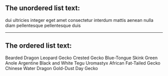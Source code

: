  ## The unordered list text: 

dui ultricies integer
eget amet consectetur
interdum mattis
aenean nulla diam
pellentesque pellentesque duis

---

## The ordered list text: 

Bearded Dragon
Leopard Gecko
Crested Gecko
Blue-Tongue Skink
Green Anole
Argentine Black and White Tegu
Uromastyx
African Fat-Tailed Gecko
Chinese Water Dragon
Gold-Dust Day Gecko